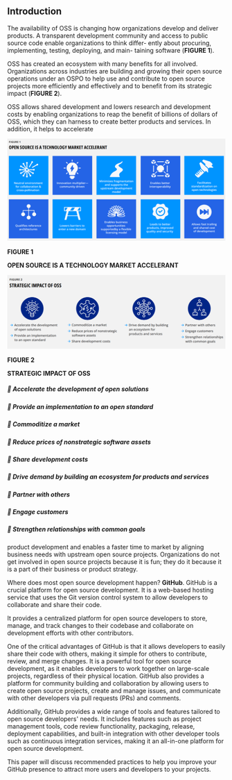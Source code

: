 ## Introduction

 The availability of OSS is changing how organizations develop and deliver products. A transparent development community and access to public source code enable organizations to think differ- ently about procuring, implementing, testing, deploying, and main- taining software (**FIGURE 1**).

 OSS has created an ecosystem with many benefits for all involved. Organizations across industries are building and growing their open source operations under an OSPO to help use and contribute to open source projects more efficiently and effectively and to benefit from its strategic impact (**FIGURE 2**).

OSS allows shared development and lowers research and development costs by enabling organizations to reap the benefit of billions of dollars of OSS, which they can harness to create better products and services. In addition, it helps to accelerate

![Figure 1](./images/figure1.png)

 **FIGURE 1**

 **OPEN SOURCE IS A TECHNOLOGY MARKET ACCELERANT**

 ![Figure 2](./images/figure2.png) 

 **FIGURE 2**

 **STRATEGIC IMPACT OF OSS**

#####  Accelerate the development of open solutions

#####  Provide an implementation to an open standard

#####  Commoditize a market

#####  Reduce prices of nonstrategic software assets

#####  Share development costs

#####  Drive demand by building an ecosystem for products and services

#####  Partner with others

#####  Engage customers

#####  Strengthen relationships with common goals

 product development and enables a faster time to market by aligning business needs with upstream open source projects. Organizations do not get involved in open source projects because it is fun; they do it because it is a part of their business or product strategy.

 Where does most open source development happen? **GitHub**. GitHub is a crucial platform for open source development. It is a web-based hosting service that uses the Git version control system to allow developers to collaborate and share their code.

 It provides a centralized platform for open source developers to store, manage, and track changes to their codebase and collaborate on development efforts with other contributors.

 One of the critical advantages of GitHub is that it allows developers to easily share their code with others, making it simple for others to contribute, review, and merge changes. It is a powerful tool for open source development, as it enables developers to work together on large-scale projects, regardless of their physical location. GitHub also provides a platform for community building and collaboration by allowing users to create open source projects, create and manage issues, and communicate with other developers via pull requests (PRs) and comments.

 Additionally, GitHub provides a wide range of tools and features tailored to open source developers\' needs. It includes features such as project management tools, code review functionality, packaging, release, deployment capabilities, and built-in integration with other developer tools such as continuous integration services, making it an all-in-one platform for open source development.

 This paper will discuss recommended practices to help you improve your GitHub presence to attract more users and developers to your projects.
